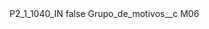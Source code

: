 <?xml version="1.0" encoding="UTF-8"?>
<CustomMetadata xmlns="http://soap.sforce.com/2006/04/metadata" xmlns:xsi="http://www.w3.org/2001/XMLSchema-instance" xmlns:xsd="http://www.w3.org/2001/XMLSchema">
    <label>P2_1_1040_IN</label>
    <protected>false</protected>
    <values>
        <field>Grupo_de_motivos__c</field>
        <value xsi:type="xsd:string">M06</value>
    </values>
</CustomMetadata>
